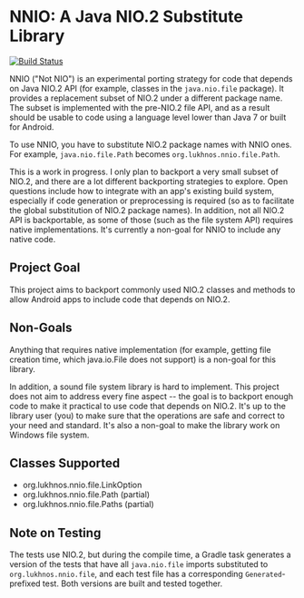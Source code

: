 # NNIO: A Java NIO.2 Substitute Library

[![Build Status](https://travis-ci.org/lukhnos/nnio.svg?branch=master)](https://travis-ci.org/lukhnos/nnio)

NNIO ("Not NIO") is an experimental porting strategy for code that depends on
Java NIO.2 API (for example, classes in the `java.nio.file` package). It
provides a replacement subset of NIO.2 under a different package name. The
subset is implemented with the pre-NIO.2 file API, and as a result should be
usable to code using a language level lower than Java 7 or built for Android.

To use NNIO, you have to substitute NIO.2 package names with NNIO ones. For
example, `java.nio.file.Path` becomes `org.lukhnos.nnio.file.Path`.

This is a work in progress. I only plan to backport a very small subset of
NIO.2, and there are a lot different backporting strategies to explore. Open
questions include how to integrate with an app's existing build system,
especially if code generation or preprocessing is required (so as to facilitate
the global substitution of NIO.2 package names). In addition, not all NIO.2
API is backportable, as some of those (such as the file system API) requires
native implementations. It's currently a non-goal for NNIO to include any
native code.

## Project Goal

This project aims to backport commonly used NIO.2 classes and methods to allow
Android apps to include code that depends on NIO.2.

## Non-Goals

Anything that requires native implementation (for example, getting file
creation time, which java.io.File does not support) is a non-goal for this
library.

In addition, a sound file system library is hard to implement. This project
does not aim to address every fine aspect -- the goal is to backport enough
code to make it practical to use code that depends on NIO.2. It's up to the
library user (you) to make sure that the operations are safe and correct to
your need and standard. It's also a non-goal to make the library work on
Windows file system.


## Classes Supported

* org.lukhnos.nnio.file.LinkOption
* org.lukhnos.nnio.file.Path (partial)
* org.lukhnos.nnio.file.Paths (partial)

## Note on Testing

The tests use NIO.2, but during the compile time, a Gradle task generates a
version of the tests that have all `java.nio.file` imports substituted to
`org.lukhnos.nnio.file`, and each test file has a corresponding `Generated`-
prefixed test. Both versions are built and tested together.

